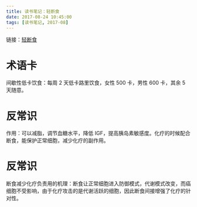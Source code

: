 ```yaml
---
title: 读书笔记：轻断食
date: 2017-08-24 10:45:00
tags: [读书笔记, 2017-08]
---
```


链接：[轻断食](https://book.douban.com/subject/25882638/)

# 术语卡
间歇性低卡饮食：每周 2 天低卡路里饮食，女性 500 卡，男性 600 卡，其余 5 天随意。

# 反常识
作用：可以减脂，调节血糖水平，降低 IGF，提高胰岛素敏感度。化疗的时候配合断食，能保护正常细胞，减少化疗的副作用。

# 反常识
断食减少化疗负责用的机理：断食让正常细胞进入防御模式，代谢模式改变，而癌细胞不受影响，由于化疗攻击的是代谢活跃的细胞，因此断食间接增强了化疗的针对性。
